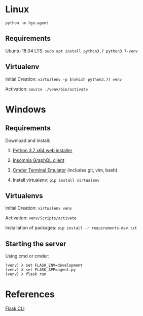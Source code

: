 # Linux

`python -m fgo.agent`

## Requirements

Ubuntu 18.04 LTS: `sudo apt install python3.7 python3.7-venv`

## Virtualenv

Initial Creation: `virtualenv -p $(which python3.7) venv`

Activation: `source ./venv/bin/activate`

# Windows

## Requirements

Download and install:

1. [Python 3.7 x64 web installer](https://www.python.org/downloads/release/python-372/)

2. [Insomnia GraphQL client](https://insomnia.rest/download/#windows)

3. [Cmder Terminal Emulator](http://cmder.net/) (includes git, vim, bash)

4. Install virtualenv: `pip install virtualenv`

## Virtualenvs

Initial Creation: `virtualenv venv`

Activation: `venv/Scripts/activate`

Installation of packages: `pip install -r requirements-dev.txt`

## Starting the server

Using cmd or cmder:

```
(venv) λ set FLASK_ENV=development
(venv) λ set FLASK_APP=agent.py
(venv) λ flask run
```

# References

[Flask CLI](http://flask.pocoo.org/docs/dev/cli/)
